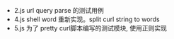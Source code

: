- 2.js url query parse 的测试用例
- 4.js shell word 重新实现。split curl string to words 
- 5.js 为了 pretty curl脚本编写的测试模块, 使用正则实现


